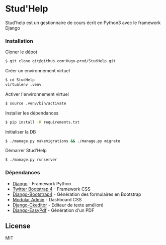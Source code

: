 # Stud'Help

Stud'help est un gestionnaire de cours écrit en Python3 avec le framework Django

### Installation

Cloner le dépot
```sh
$ git clone git@github.com:Hugo-prod/StudHelp.git
```

Créer un environnement virtuel
```sh
$ cd StudHelp
virtualenv .venv
```

Activer l'environnement virtuel
```sh
$ source .venv/bin/activate
```

Installer les dépendances
```sh
$ pip install -R requirements.txt
```

Initialiser la DB
```sh
$ ./manage.py makemigrations && ./manage.py migrate
```

Démarrer Stud'Help
```sh
$ ./manage.py runserver
```

### Dépendances
* [Django] - Framework Python
* [Twitter Bootstrap 4] - Framework CSS
* [Django-Bootstrap4] - Génération des formulaires en Bootstrap
* [Modular Admin] - Dashboard CSS
* [Django-Ckeditor] - Editeur de texte amélioré
* [Django-EasyPdf] - Génération d'un PDF



License
----

MIT

[Django]: <https://github.com/django/django>
[Twitter Bootstrap 4]: <http://twitter.github.com/bootstrap/>
[Django-Bootstrap4]: <https://github.com/zostera/django-bootstrap4>
[Modular admin]: <https://github.com/modularcode/modular-admin-html>
[Django-Ckeditor]: <https://github.com/dwaiter/django-ckeditor>
[Django-EasyPdf]: <https://github.com/nigma/django-easy-pdf>